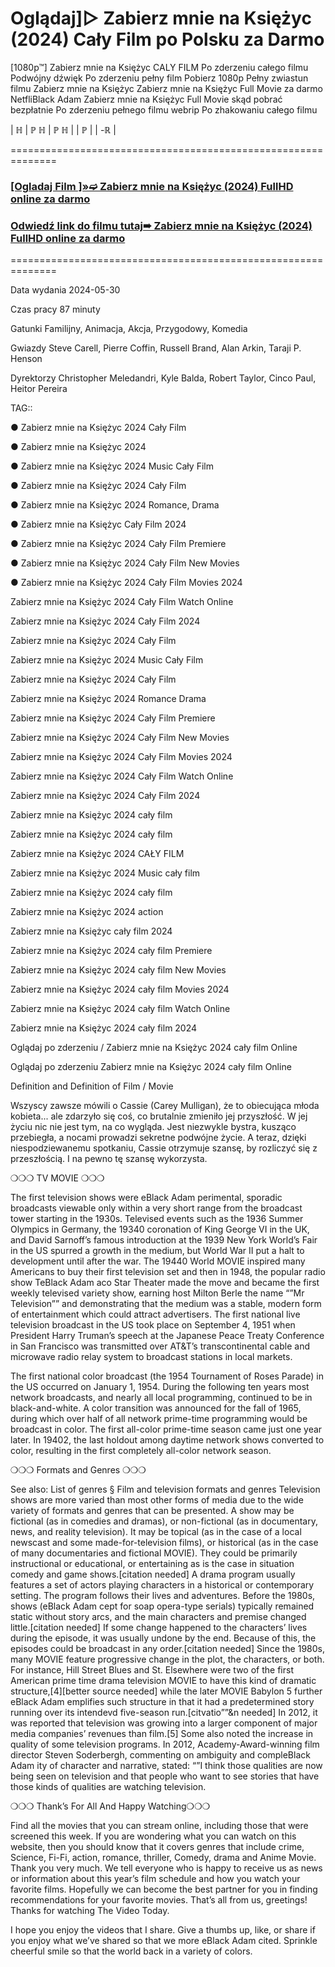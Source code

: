 # Oglądaj]▷ Zabierz mnie na Księżyc (2024) Cały Film po Polsku za Darmo
[1080p™] Zabierz mnie na Księżyc  CALY FILM Po zderzeniu całego filmu Podwójny dźwięk Po zderzeniu pełny film Pobierz 1080p Pełny zwiastun filmu Zabierz mnie na Księżyc  Zabierz mnie na Księżyc  Full Movie za darmo NetfliBlack Adam  Zabierz mnie na Księżyc  Full Movie skąd pobrać bezpłatnie Po zderzeniu pełnego filmu webrip Po zhakowaniu całego filmu

| ℍ | ℙ ℍ | ℙ ℍ | | ℙ | | -ℝ |

==============================================================

 

 <div class="markdown-heading" dir="auto"><h3 tabindex="-1" class="heading-element" dir="auto"><a href="https://cutt.ly/Vejeadrp">[Ogladaj Film ]»➫ Zabierz mnie na Księżyc (2024) FullHD online za darmo</a></h3></p>

<div class="markdown-heading" dir="auto"><h3 tabindex="-1" class="heading-element" dir="auto"><a href="https://cutt.ly/Vejeadrp">Odwiedź link do filmu tutaj➠ Zabierz mnie na Księżyc (2024) FullHD online za darmo</a></h3></p>


 

==============================================================

 

Data wydania 2024-05-30

 

 

Czas pracy 87 minuty

 

 

Gatunki Familijny, Animacja, Akcja, Przygodowy, Komedia

 

 

Gwiazdy Steve Carell, Pierre Coffin, Russell Brand, Alan Arkin, Taraji P. Henson


 

 

Dyrektorzy Christopher Meledandri, Kyle Balda, Robert Taylor, Cinco Paul, Heitor Pereira

 

 

 

TAG::

● Zabierz mnie na Księżyc  2024 Cały Film

 

● Zabierz mnie na Księżyc  2024

 

● Zabierz mnie na Księżyc  2024 Music Cały Film

 

● Zabierz mnie na Księżyc  2024 Cały Film

 

● Zabierz mnie na Księżyc  2024 Romance, Drama

 

● Zabierz mnie na Księżyc  Cały Film 2024

 

● Zabierz mnie na Księżyc  2024 Cały Film Premiere

 

● Zabierz mnie na Księżyc  2024 Cały Film New Movies

 

● Zabierz mnie na Księżyc  2024 Cały Film Movies 2024

 

Zabierz mnie na Księżyc  2024 Cały Film Watch Online

 

Zabierz mnie na Księżyc  2024 Cały Film 2024

 

Zabierz mnie na Księżyc  2024 Cały Film

 

Zabierz mnie na Księżyc  2024 Music Cały Film

 

Zabierz mnie na Księżyc  2024 Cały Film

 

Zabierz mnie na Księżyc  2024 Romance Drama

 

Zabierz mnie na Księżyc  2024 Cały Film Premiere

 

Zabierz mnie na Księżyc  2024 Cały Film New Movies

 

Zabierz mnie na Księżyc  2024 Cały Film Movies 2024

 

Zabierz mnie na Księżyc  2024 Cały Film Watch Online

 

Zabierz mnie na Księżyc  2024 Cały Film 2024

 

Zabierz mnie na Księżyc  2024 cały film

 

Zabierz mnie na Księżyc  2024 cały film

 

Zabierz mnie na Księżyc  2024 CAŁY FILM

 

Zabierz mnie na Księżyc  2024 Music cały film

 

Zabierz mnie na Księżyc  2024 cały film

 

Zabierz mnie na Księżyc  2024 action

 

Zabierz mnie na Księżyc  cały film 2024

 

Zabierz mnie na Księżyc  2024 cały film Premiere

 

Zabierz mnie na Księżyc  2024 cały film New Movies

 

Zabierz mnie na Księżyc  2024 cały film Movies 2024

 

Zabierz mnie na Księżyc  2024 cały film Watch Online

 

Zabierz mnie na Księżyc  2024 cały film 2024

 

Oglądaj po zderzeniu / Zabierz mnie na Księżyc  2024 cały film Online

 

Oglądaj po zderzeniu Zabierz mnie na Księżyc  2024 cały film Online

 

Definition and Definition of Film / Movie

 

Wszyscy zawsze mówili o Cassie (Carey Mulligan), że to obiecująca młoda kobieta... ale zdarzyło się coś, co brutalnie zmieniło jej przyszłość. W jej życiu nic nie jest tym, na co wygląda. Jest niezwykle bystra, kusząco przebiegła, a nocami prowadzi sekretne podwójne życie. A teraz, dzięki niespodziewanemu spotkaniu, Cassie otrzymuje szansę, by rozliczyć się z przeszłością. I na pewno tę szansę wykorzysta.

 

❍❍❍ TV MOVIE ❍❍❍

 

The first television shows were eBlack Adam perimental, sporadic broadcasts viewable only within a very short range from the broadcast tower starting in the 1930s. Televised events such as the 1936 Summer Olympics in Germany, the 19340 coronation of King George VI in the UK, and David Sarnoff’s famous introduction at the 1939 New York World’s Fair in the US spurred a growth in the medium, but World War II put a halt to development until after the war. The 19440 World MOVIE inspired many Americans to buy their first television set and then in 1948, the popular radio show TeBlack Adam aco Star Theater made the move and became the first weekly televised variety show, earning host Milton Berle the name “”Mr Television”” and demonstrating that the medium was a stable, modern form of entertainment which could attract advertisers. The first national live television broadcast in the US took place on September 4, 1951 when President Harry Truman’s speech at the Japanese Peace Treaty Conference in San Francisco was transmitted over AT&T’s transcontinental cable and microwave radio relay system to broadcast stations in local markets.

 

The first national color broadcast (the 1954 Tournament of Roses Parade) in the US occurred on January 1, 1954. During the following ten years most network broadcasts, and nearly all local programming, continued to be in black-and-white. A color transition was announced for the fall of 1965, during which over half of all network prime-time programming would be broadcast in color. The first all-color prime-time season came just one year later. In 19402, the last holdout among daytime network shows converted to color, resulting in the first completely all-color network season.

 

❍❍❍ Formats and Genres ❍❍❍

 

See also: List of genres § Film and television formats and genres Television shows are more varied than most other forms of media due to the wide variety of formats and genres that can be presented. A show may be fictional (as in comedies and dramas), or non-fictional (as in documentary, news, and reality television). It may be topical (as in the case of a local newscast and some made-for-television films), or historical (as in the case of many documentaries and fictional MOVIE). They could be primarily instructional or educational, or entertaining as is the case in situation comedy and game shows.[citation needed] A drama program usually features a set of actors playing characters in a historical or contemporary setting. The program follows their lives and adventures. Before the 1980s, shows (eBlack Adam cept for soap opera-type serials) typically remained static without story arcs, and the main characters and premise changed little.[citation needed] If some change happened to the characters’ lives during the episode, it was usually undone by the end. Because of this, the episodes could be broadcast in any order.[citation needed] Since the 1980s, many MOVIE feature progressive change in the plot, the characters, or both. For instance, Hill Street Blues and St. Elsewhere were two of the first American prime time drama television MOVIE to have this kind of dramatic structure,[4][better source needed] while the later MOVIE Babylon 5 further eBlack Adam emplifies such structure in that it had a predetermined story running over its intendevd five-season run.[citvatio””&n needed] In 2012, it was reported that television was growing into a larger component of major media companies’ revenues than film.[5] Some also noted the increase in quality of some television programs. In 2012, Academy-Award-winning film director Steven Soderbergh, commenting on ambiguity and compleBlack Adam ity of character and narrative, stated: “”I think those qualities are now being seen on television and that people who want to see stories that have those kinds of qualities are watching television.

 

❍❍❍ Thank’s For All And Happy Watching❍❍❍

 

Find all the movies that you can stream online, including those that were screened this week. If you are wondering what you can watch on this website, then you should know that it covers genres that include crime, Science, Fi-Fi, action, romance, thriller, Comedy, drama and Anime Movie. Thank you very much. We tell everyone who is happy to receive us as news or information about this year’s film schedule and how you watch your favorite films. Hopefully we can become the best partner for you in finding recommendations for your favorite movies. That’s all from us, greetings! Thanks for watching The Video Today.

 

I hope you enjoy the videos that I share. Give a thumbs up, like, or share if you enjoy what we’ve shared so that we more eBlack Adam cited. Sprinkle cheerful smile so that the world back in a variety of colors.
